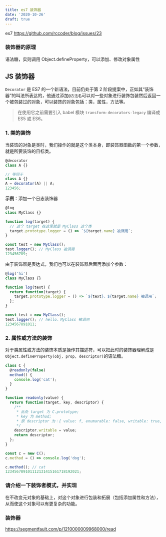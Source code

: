 ```yaml
---
title: es7 装饰器
date: '2020-10-26'
draft: true
---
```


es7 https://github.com/rccoder/blog/issues/23

### 装饰器的原理

语法糖，实则调用 Object.defineProperty，可以添加、修改对象属性

## JS 装饰器

`Decorator` 是 ES7 的一个新语法，目前仍处于第 2 阶段提案中，正如其“装饰器”的叫法所表达的，他通过添加`@方法名`可以对一些对象进行装饰包装然后返回一个被包装过的对象，可以装饰的对象包括：类，属性，方法等。

> 在使用它之前需要引入 babel 模块 `transform-decorators-legacy` 编译成 ES5 或 ES6。

### 1. 类的装饰

当装饰的对象是类时，我们操作的就是这个类本身，即装饰器函数的第一个参数，就是所要装饰的目标类。

```js
@decorator
class A {}

// 等同于
class A {}
A = decorator(A) || A;
123456;
```

**示例**：添加一个日志装饰器

```js
@log
class MyClass {}

function log(target) {
  // 这个 target 在这里就是 MyClass 这个类
  target.prototype.logger = () => `${target.name} 被调用`;
}

const test = new MyClass();
test.logger(); // MyClass 被调用
123456789;
```

由于装饰器是表达式，我们也可以在装饰器后面再添加个参数：

```js
@log('hi')
class MyClass {}

function log(text) {
  return function(target) {
    target.prototype.logger = () => `${text}，${target.name} 被调用`;
  };
}

const test = new MyClass();
test.logger(); // hello，MyClass 被调用
1234567891011;
```

### 2. 属性或方法的装饰

对于类属性或方法的装饰本质是操作其描述符，可以把此时的装饰器理解成是 `Object.defineProperty(obj, prop, descriptor)`的语法糖。

```js
class C {
  @readonly(false)
  method() {
    console.log('cat');
  }
}

function readonly(value) {
  return function(target, key, descriptor) {
    /**
     * 此处 target 为 C.prototype;
     * key 为 method;
     * 原 descriptor 为：{ value: f, enumarable: false, writable: true, configurable: true }
     */
    descriptor.writable = value;
    return descriptor;
  };
}

const c = new C();
c.method = () => console.log('dog');

c.method(); // cat
123456789101112131415161718192021;
```

### 请介绍一下装饰者模式，并实现

在不改变元对象的基础上，对这个对象进行包装和拓展（包括添加属性和方法），从而使这个对象可以有更复杂的功能。

### 装饰器

https://segmentfault.com/p/1210000009968000/read
